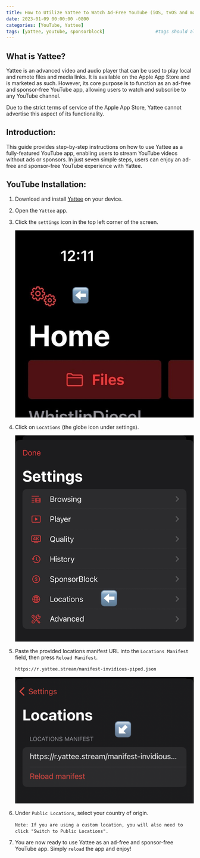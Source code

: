 ```yaml
---
title: How to Utilize Yattee to Watch Ad-Free YouTube (iOS, tvOS and macOS)
date: 2023-01-09 00:00:00 -0800
categories: [YouTube, Yattee]
tags: [yattee, youtube, sponsorblock]                   #tags should always be lowercase
---
```


## What is Yattee?

Yattee is an advanced video and audio player that can be used to play local and remote files and media links. It is available on the Apple App Store and is marketed as such. However, its core purpose is to function as an ad-free and sponsor-free YouTube app, allowing users to watch and subscribe to any YouTube channel.

Due to the strict terms of service of the Apple App Store, Yattee cannot advertise this aspect of its functionality.

## Introduction: 

This guide provides step-by-step instructions on how to use Yattee as a fully-featured YouTube app, enabling users to stream YouTube videos without ads or sponsors.  In just seven simple steps, users can enjoy an ad-free and sponsor-free YouTube experience with Yattee.

## YouTube Installation:

1. Download and install [Yattee](https://apps.apple.com/us/app/yattee/id1595136629) on your device.
2. Open the `Yattee` app.
3. Click the `settings` icon in the top left corner of the screen.

    ![Settings icon](/assets/img/yattee/settings.jpeg)

4. Click on `Locations` (the globe icon under settings).

    ![Locations icon](/assets/img/yattee/locations.jpeg)

5. Paste the provided locations manifest URL into the `Locations Manifest` field, then press `Reload Manifest`.
    ~~~
    https://r.yattee.stream/manifest-invidious-piped.json
    ~~~

    ![Location manifest field](/assets/img/yattee/manifest.png)

6. Under `Public Locations`, select your country of origin. 

    `Note: If you are using a custom location, you will also need to click "Switch to Public Locations".`

7. You are now ready to use Yattee as an ad-free and sponsor-free YouTube app. Simply `reload` the app and enjoy!
